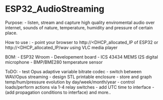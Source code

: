 # ESP32_AudioStreaming

Purpose: - listen, stream and capture high quality enviromental audio over internet, sounds of nature, temperature, humidity and pressure of certain place.

How to use : - point your browser to http://<DHCP_allocated_IP of ESP32 or http://<DHCP_allocated_IP/wav using VLC media player

BOM:  - ESP32 Wroom - Developement board
      - ICS 43434 MEMS I2S digital microphone
      - BMP/BME280 temperature sensor

ToDO: - test Opus adaptive variable bitrate codec
      - switch between WAV/Opus streaming
      - design STL printable enclosure
      - store and graph temp/hum/pressure evolution by day/week/month/year
      - control loads/perform actions via 1-4 relay switches
      - add UTC time to interface
      - (add propagation conditions to interface)
      and more.. 
